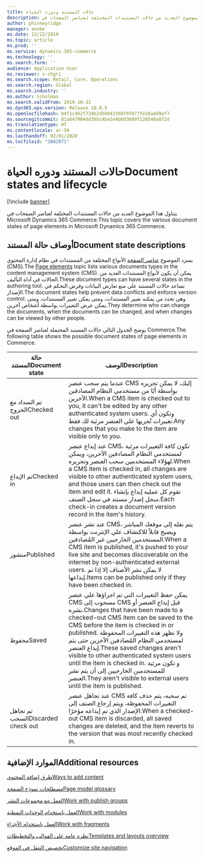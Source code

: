 ```yaml
---
title: حالات المستند ودوره الحياة
description: يتناول هذا الموضوع العديد من حالات المستندات المختلفة لعناصر الصفحات في Microsoft Dynamics 365 Commerce.
author: phinneyridge
manager: annbe
ms.date: 12/12/2019
ms.topic: article
ms.prod: ''
ms.service: dynamics-365-commerce
ms.technology: ''
ms.search.form: ''
audience: Application User
ms.reviewer: v-chgri
ms.search.scope: Retail, Core, Operations
ms.search.region: Global
ms.search.industry: ''
ms.author: niholman
ms.search.validFrom: 2019-10-31
ms.dyn365.ops.version: Release 10.0.5
ms.openlocfilehash: b4f1c462f734b2d58843308f0f877fe18a4d9af7
ms.sourcegitcommit: 81a647904dd305c4be2e4b683689f128548a872d
ms.translationtype: HT
ms.contentlocale: ar-SA
ms.lasthandoff: 02/01/2020
ms.locfileid: "3002971"
---
```

# <a name="document-states-and-lifecycle"></a><span data-ttu-id="d3927-103">حالات المستند ودوره الحياة</span><span class="sxs-lookup"><span data-stu-id="d3927-103">Document states and lifecycle</span></span>


[!include [banner](includes/banner.md)]

<span data-ttu-id="d3927-104">يتناول هذا الموضوع العديد من حالات المستندات المختلفة لعناصر الصفحات في Microsoft Dynamics 365 Commerce.</span><span class="sxs-lookup"><span data-stu-id="d3927-104">This topic covers the various document states of page elements in Microsoft Dynamics 365 Commerce.</span></span>

## <a name="document-state-descriptions"></a><span data-ttu-id="d3927-105">أوصاف حالة المستند</span><span class="sxs-lookup"><span data-stu-id="d3927-105">Document state descriptions</span></span>

<span data-ttu-id="d3927-106">يسرد الموضوع [عناصر الصفحة](page-elements-overview.md) الأنواع المختلفة من المستندات في نظام إدارة المحتوي (CMS).</span><span class="sxs-lookup"><span data-stu-id="d3927-106">The [Page elements](page-elements-overview.md) topic lists various documents types in the content management system (CMS).</span></span> <span data-ttu-id="d3927-107">يمكن أن يكون لأنواع المستندات العديد من الحالات في أداة التأليف.</span><span class="sxs-lookup"><span data-stu-id="d3927-107">These document types can have several states in the authoring tool.</span></span> <span data-ttu-id="d3927-108">تساعد حالات المستند علي منع تعارض البيانات وفرض التحكم في الإصدار.</span><span class="sxs-lookup"><span data-stu-id="d3927-108">The document states help prevent data conflicts and enforce version control.</span></span> <span data-ttu-id="d3927-109">وهي تحدد من يمكنه تغيير المستندات، ومتى يمكن تغيير المستندات، ومتى يمكن عرض التغييرات بواسطة أشخاص آخرين.</span><span class="sxs-lookup"><span data-stu-id="d3927-109">They determine who can change the documents, when the documents can be changed, and when changes can be viewed by other people.</span></span>

<span data-ttu-id="d3927-110">يوضح الجدول التالي حالات المستند المحتملة لعناصر الصفحة في Commerce.</span><span class="sxs-lookup"><span data-stu-id="d3927-110">The following table shows the possible document states of page elements in Commerce.</span></span>

| <span data-ttu-id="d3927-111">حالة المستند</span><span class="sxs-lookup"><span data-stu-id="d3927-111">Document state</span></span> | <span data-ttu-id="d3927-112">‏‏الوصف</span><span class="sxs-lookup"><span data-stu-id="d3927-112">Description</span></span> |
|---|---|
| <span data-ttu-id="d3927-113">تم السداد مع الخروج</span><span class="sxs-lookup"><span data-stu-id="d3927-113">Checked out</span></span> | <span data-ttu-id="d3927-114">عندما يتم سحب عنصر CMS إليك، لا يمكن تحريره بواسطة أيًا من مستخدمي النظام المصادقين الآخرين.</span><span class="sxs-lookup"><span data-stu-id="d3927-114">When a CMS item is checked out to you, it can't be edited by any other authenticated system users.</span></span> <span data-ttu-id="d3927-115">وتكون أي تغييرات تُجريها علي العنصر مرئية لك فقط.</span><span class="sxs-lookup"><span data-stu-id="d3927-115">Any changes that you make to the item are visible only to you.</span></span> |
| <span data-ttu-id="d3927-116">تم الإيداع</span><span class="sxs-lookup"><span data-stu-id="d3927-116">Checked in</span></span> | <span data-ttu-id="d3927-117">عند إيداع عنصر CMS، تكون كافة التغييرات مرئية لمستخدمي النظام المصادقين الآخرين، ويمكن لهؤلاء المستخدمين سحب العنصر وتحريره.</span><span class="sxs-lookup"><span data-stu-id="d3927-117">When a CMS item is checked in, all changes are visible to other authenticated system users, and those users can then check out the item and edit it.</span></span> <span data-ttu-id="d3927-118">تقوم كل عمليه إيداع بإنشاء سجل إصدار مستند في سجل الصنف.</span><span class="sxs-lookup"><span data-stu-id="d3927-118">Each check-in creates a document version record in the item's history.</span></span> |
| <span data-ttu-id="d3927-119">منشور</span><span class="sxs-lookup"><span data-stu-id="d3927-119">Published</span></span> | <span data-ttu-id="d3927-120">عند نشر عنصر CMS، يتم نقله إلى موقعك المباشر ويصبح قابلاً للاكتشاف علي الإنترنت بواسطة المستخدمين الخارجيين غير المُصادقين.</span><span class="sxs-lookup"><span data-stu-id="d3927-120">When a CMS item is published, it's pushed to your live site and becomes discoverable on the internet by non-authenticated external users.</span></span> <span data-ttu-id="d3927-121">لا يمكن نشر الأصناف إلا إذا تم إيداعها.</span><span class="sxs-lookup"><span data-stu-id="d3927-121">Items can be published only if they have been checked in.</span></span> |
| <span data-ttu-id="d3927-122">محفوظ</span><span class="sxs-lookup"><span data-stu-id="d3927-122">Saved</span></span> | <span data-ttu-id="d3927-123">يمكن حفظ التغييرات التي تم اجراؤها علي عنصر CMS مسحوب إلى CMS قبل إيداع العنصر أو نشره.</span><span class="sxs-lookup"><span data-stu-id="d3927-123">Changes that have been made to a checked-out CMS item can be saved to the CMS before the item is checked in or published.</span></span> <span data-ttu-id="d3927-124">ولا تظهر هذه التغييرات المحفوظة لمستخدمي النظام المُصادقين الآخرين حتى يتم إيداع العنصر.</span><span class="sxs-lookup"><span data-stu-id="d3927-124">These saved changes aren't visible to other authenticated system users until the item is checked in.</span></span> <span data-ttu-id="d3927-125">و تكون مرئية للمستخدمين الخارجيين إلى أن يتم نشر العنصر.</span><span class="sxs-lookup"><span data-stu-id="d3927-125">They aren't visible to external users until the item is published.</span></span> |
| <span data-ttu-id="d3927-126">تم تجاهل السحب</span><span class="sxs-lookup"><span data-stu-id="d3927-126">Discarded check out</span></span> | <span data-ttu-id="d3927-127">عند تجاهل عنصر CMS تم سحبه، يتم حذف كافة التغييرات المحفوظة، ويتم إرجاع الصنف إلى الإصدار الذي تم إيداعه مؤخرًا.</span><span class="sxs-lookup"><span data-stu-id="d3927-127">When a checked-out CMS item is discarded, all saved changes are deleted, and the item reverts to the version that was most recently checked in.</span></span> |

## <a name="additional-resources"></a><span data-ttu-id="d3927-128">الموارد الإضافية</span><span class="sxs-lookup"><span data-stu-id="d3927-128">Additional resources</span></span>

[<span data-ttu-id="d3927-129">طرق إضافة المحتوى</span><span class="sxs-lookup"><span data-stu-id="d3927-129">Ways to add content</span></span>](add-manage-content.md)

[<span data-ttu-id="d3927-130">مصطلحات نموذج الصفحة</span><span class="sxs-lookup"><span data-stu-id="d3927-130">Page model glossary</span></span>](page-elements-overview.md)

[<span data-ttu-id="d3927-131">العمل مع مجموعات النشر</span><span class="sxs-lookup"><span data-stu-id="d3927-131">Work with publish groups</span></span>](publish-groups.md)

[<span data-ttu-id="d3927-132">العمل باستخدام الوحدات النمطية</span><span class="sxs-lookup"><span data-stu-id="d3927-132">Work with modules</span></span>](work-with-modules.md)

[<span data-ttu-id="d3927-133">العمل باستخدام الأجزاء</span><span class="sxs-lookup"><span data-stu-id="d3927-133">Work with fragments</span></span>](work-with-fragments.md)

[<span data-ttu-id="d3927-134">نظرة عامة على القوالب والتخطيطات</span><span class="sxs-lookup"><span data-stu-id="d3927-134">Templates and layouts overview</span></span>](templates-layouts-overview.md)

[<span data-ttu-id="d3927-135">تخصيص التنقل في الموقع</span><span class="sxs-lookup"><span data-stu-id="d3927-135">Customize site navigation</span></span>](customize-site-navigation.md)
